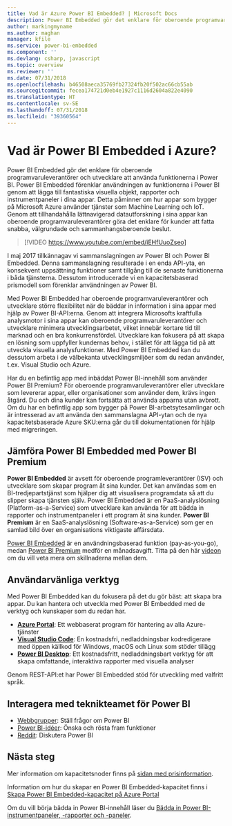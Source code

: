 ```yaml
---
title: Vad är Azure Power BI Embedded? | Microsoft Docs
description: Power BI Embedded gör det enklare för oberoende programvaruleverantörer och utvecklare att använda funktionerna i Power BI och hjälper dem att snabbt lägga till fantastiska visuella objekt, rapporter och instrumentpaneler i deras appar.
author: markingmyname
ms.author: maghan
manager: kfile
ms.service: power-bi-embedded
ms.component: ''
ms.devlang: csharp, javascript
ms.topic: overview
ms.reviewer: ''
ms.date: 07/31/2018
ms.openlocfilehash: b46508aeca35769fb27324fb20f502ac66cb55ab
ms.sourcegitcommit: fecea174721d0eb4e1927c1116d2604a822e4090
ms.translationtype: HT
ms.contentlocale: sv-SE
ms.lasthandoff: 07/31/2018
ms.locfileid: "39360564"
---
```

# <a name="what-is-power-bi-embedded-in-azure"></a>Vad är Power BI Embedded i Azure? 

Power BI Embedded gör det enklare för oberoende programvaruleverantörer och utvecklare att använda funktionerna i Power BI. Power BI Embedded förenklar användningen av funktionerna i Power BI genom att lägga till fantastiska visuella objekt, rapporter och instrumentpaneler i dina appar. Detta påminner om hur appar som bygger på Microsoft Azure använder tjänster som Machine Learning och IoT. Genom att tillhandahålla lättnavigerad datautforskning i sina appar kan oberoende programvaruleverantörer göra det enklare för kunder att fatta snabba, välgrundade och sammanhangsberoende beslut.

> [!VIDEO https://www.youtube.com/embed/iEHfUuoZseo]

I maj 2017 tillkännagav vi sammanslagningen av Power BI och Power BI Embedded. Denna sammanslagning resulterade i en enda API-yta, en konsekvent uppsättning funktioner samt tillgång till de senaste funktionerna i båda tjänsterna. Dessutom introducerade vi en kapacitetsbaserad prismodell som förenklar användningen av Power BI.

Med Power BI Embedded har oberoende programvaruleverantörer och utvecklare större flexibilitet när de bäddar in information i sina appar med hjälp av Power BI-API:erna. Genom att integrera Microsofts kraftfulla analysmotor i sina appar kan oberoende programvaruleverantörer och utvecklare minimera utvecklingsarbetet, vilket innebär kortare tid till marknad och en bra konkurrensfördel. Utvecklare kan fokusera på att skapa en lösning som uppfyller kundernas behov, i stället för att lägga tid på att utveckla visuella analysfunktioner. Med Power BI Embedded kan du dessutom arbeta i de välbekanta utvecklingsmiljöer som du redan använder, t.ex. Visual Studio och Azure.

Har du en befintlig app med inbäddat Power BI-innehåll som använder Power BI Premium? För oberoende programvaruleverantörer eller utvecklare som levererar appar, eller organisationer som använder dem, krävs ingen åtgärd. Du och dina kunder kan fortsätta att använda apparna utan avbrott. Om du har en befintlig app som bygger på Power BI-arbetsytesamlingar och är intresserad av att använda den sammanslagna API-ytan och de nya kapacitetsbaserade Azure SKU:erna går du till dokumentationen för hjälp med migreringen.

## <a name="comparing-power-bi-embedded-with-power-bi-premium"></a>Jämföra Power BI Embedded med Power BI Premium

**Power BI Embedded** är avsett för oberoende programleverantörer (ISV) och utvecklare som skapar program åt sina kunder. Det kan användas som en BI-tredjepartstjänst som hjälper dig att visualisera programdata så att du slipper skapa tjänsten själv. Power BI Embedded är en PaaS-analyslösning (Platform-as-a-Service) som utvecklare kan använda för att bädda in rapporter och instrumentpaneler i ett program åt sina kunder. **Power BI Premium** är en SaaS-analyslösning (Software-as-a-Service) som ger en samlad bild över en organisations viktigaste affärsdata. 

[Power BI Embedded](https://azure.microsoft.com/pricing/details/power-bi-embedded/) är en användningsbaserad funktion (pay-as-you-go), medan [Power BI Premium](https://powerbi.microsoft.com/calculator/) medför en månadsavgift. Titta på den här [videon](https://www.youtube.com/watch?v=0y2oJikC6Xc&t=0s&list=PLv2BtOtLblH1dQPV49Ni12olDcUoW-GEl&index=3) om du vill veta mera om skillnaderna mellan dem.

## <a name="easy-to-use-tools"></a>Användarvänliga verktyg

Med Power BI Embedded kan du fokusera på det du gör bäst: att skapa bra appar. Du kan hantera och utveckla med Power BI Embedded med de verktyg och kunskaper som du redan har.

* [**Azure Portal**](https://portal.azure.com/): Ett webbaserat program för hantering av alla Azure-tjänster
* [**Visual Studio Code**](https://code.visualstudio.com/docs): En kostnadsfri, nedladdningsbar kodredigerare med öppen källkod för Windows, macOS och Linux som stöder tillägg
* [**Power BI Desktop**](https://powerbi.microsoft.com/desktop/): Ett kostnadsfritt, nedladdningsbart verktyg för att skapa omfattande, interaktiva rapporter med visuella analyser

Genom REST-API:et har Power BI Embedded stöd för utveckling med valfritt språk.

## <a name="engage-with-the-power-bi-engineering-team"></a>Interagera med teknikteamet för Power BI

* [Webbgrupper](https://community.powerbi.com/): Ställ frågor om Power BI
* [Power BI-idéer](https://ideas.powerbi.com): Önska och rösta fram funktioner
* [Reddit](https://www.reddit.com/r/PowerBI/): Diskutera Power BI

## <a name="next-steps"></a>Nästa steg

Mer information om kapacitetsnoder finns på [sidan med prisinformation](https://azure.microsoft.com/pricing/details/power-bi-embedded/).

Information om hur du skapar en Power BI Embedded-kapacitet finns i [Skapa Power BI Embedded-kapacitet på Azure Portal](azure-pbie-create-capacity.md)

Om du vill börja bädda in Power BI-innehåll läser du [Bädda in Power BI-instrumentpaneler, -rapporter och -paneler](https://powerbi.microsoft.com/documentation/powerbi-developer-embedding-content/).
